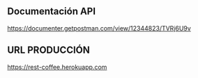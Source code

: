 ## Documentación API

https://documenter.getpostman.com/view/12344823/TVRj6U9v

## URL PRODUCCIÓN

https://rest-coffee.herokuapp.com